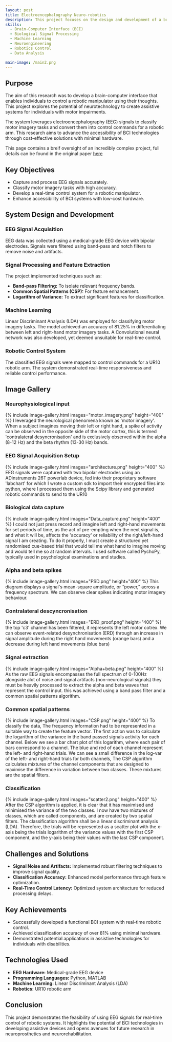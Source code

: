 ```yaml
---
layout: post
title: Electroencephalography Neuro-robotics
description: This project focuses on the design and development of a brain-computer interface (BCI) system that enables the control of a robotic arm through neural activity. The project required expertise in neuroengineering, signal processing, machine learning, and robotics to achieve accurate and reliable control.
skills:
  - Brain-Computer Interface (BCI)
  - Biological Signal Processing
  - Machine Learning
  - Neuroengineering
  - Robotics Control
  - Data Analysis

main-image: /main2.png
---
```


## Purpose
The aim of this research was to develop a brain-computer interface that enables individuals to control a robotic manipulator using their thoughts. This project explores the potential of neurotechnology to create assistive systems for individuals with motor impairments.

The system leverages electroencephalography (EEG) signals to classify motor imagery tasks and convert them into control commands for a robotic arm. This research aims to advance the accessibility of BCI technologies through cost-effective solutions with minimal hardware.

This page contains a breif oversight of an incredibly complex project, full details can be found in the original paper [here](https://drive.google.com/file/d/1VCVjxGq2CqPOhzUSwDlBgPKRQxJnPFXn/view?usp=drive_link)


## Key Objectives
- Capture and process EEG signals accurately.
- Classify motor imagery tasks with high accuracy.
- Develop a real-time control system for a robotic manipulator.
- Enhance accessibility of BCI systems with low-cost hardware.

## System Design and Development

### EEG Signal Acquisition
EEG data was collected using a medical-grade EEG device with bipolar electrodes. Signals were filtered using band-pass and notch filters to remove noise and artifacts.

### Signal Processing and Feature Extraction
The project implemented techniques such as:
- **Band-pass Filtering:** To isolate relevant frequency bands.
- **Common Spatial Patterns (CSP):** For feature enhancement.
- **Logarithm of Variance:** To extract significant features for classification.

### Machine Learning
Linear Discriminant Analysis (LDA) was employed for classifying motor imagery tasks. The model achieved an accuracy of 81.25% in differentiating between left and right-hand motor imagery tasks.
A Convolutional neural network was also developed, yet deemed unsuitable for real-time control.

### Robotic Control System
The classified EEG signals were mapped to control commands for a UR10 robotic arm. The system demonstrated real-time responsiveness and reliable control performance.

## Image Gallery

### Neurophysiological input
{% include image-gallery.html images="motor_imagery.png" height="400" %}
I leveraged the neurological phenomena known as 'motor imagery'. When a subject imagines moving their left or right hand, a spike of activity can be observed in the opposite side of the motor cortex, this is termed 'contralateral desyncronisation' and is exclusively observed within the 
alpha (8-12 Hz) and the beta rhythm (13-30 Hz) bands. 

### EEG Signal Acquisition Setup
{% include image-gallery.html images="architecture.png" height="400" %}
EEG signals were captured with two bipolar electrodes using an ADinstruments 26T powerlab device, fed into their proprietary software 'labchart' for which I wrote a custom sdk to import their encrypted files into python, where I processed them using the Scipy library and generated robotic commands to send to the UR10 

### Biological data capture
{% include image-gallery.html images="Data_capture.png" height="400" %}
I could not just press record and imagine left and right-hand movements for set periods of time, as the act of pre-empting when the next
signal is, and what it will be, affects the 'accuracy' or reliability of the right/left-hand signal I am creating.
To do it properly, I must create a structured yet randomised cue-based trial that would tell me what hand
to imagine moving and would tell me so at random intervals. I used software called PychoPy, typically
used in psychological examinations and studies.

### Alpha and beta spikes
{% include image-gallery.html images="PSD.png" height="400" %}
This diagram displays a signal's mean-square amplitude, or “power,” across a frequency spectrum. We can observe clear spikes indicating motor imagery behaviour.

### Contralateral descyncronisation
{% include image-gallery.html images="ERD_proof.png" height="400" %}
the top 'c3' channel has been filtered, it represents the left motor cotrex. We can observe event-related desynchronisation (ERD) through an increase in signal amplitude during the right hand movements (orange bars) and a decrease during left hand movements (blue bars)

### Signal extraction
{% include image-gallery.html images="Alpha+beta.png" height="400" %}
As the raw EEG signals encompasses the full spectrum of 0-100Hz alongside alot of noise and signal artifacts (non-neurological signals) they must be heavily processed to extract the alpha and beta waves that represent the control input. this was achieved using a band pass filter and a common spatial patterns algorithm.

### Common spatial patterns 
{% include image-gallery.html images="CSP.png" height="400" %}
To classify the data, The frequency information had to be represented in a suitable way to create the
feature vector. The first action was to calculate the logarithm of the variance in the band passed signals
activity for each channel. Below we see a bar chart plot of this logarithm, where each pair of bars
correspond to a channel. The blue and red of each channel represent the left- and right-hand trials.
We can see a small difference in the log-var of the left- and right-hand trials for both channels, The CSP
algorithm calculates mixtures of the channel components that are designed to maximise the difference in
variation between two classes. These mixtures are the spatial filters.

### Classification
{% include image-gallery.html images="scatter2.png" height="400" %}
After the CSP algorithm is applied, it is clear that it has maximised and minimised the variance of the two
classes. I now have two mixtures of classes, which are called components, and are created by two spatial
filters. The classification algorithm shall be a linear discriminant analysis (LDA). Therefore, the trials
will be represented as a scatter plot with the x-axis being the trials logarithm of the variance values with
the first CSP component, and the y-axis being their values with the last CSP component.

## Challenges and Solutions
- **Signal Noise and Artifacts:** Implemented robust filtering techniques to improve signal quality.
- **Classification Accuracy:** Enhanced model performance through feature optimization.
- **Real-Time Control Latency:** Optimized system architecture for reduced processing delays.

## Key Achievements
- Successfully developed a functional BCI system with real-time robotic control.
- Achieved classification accuracy of over 81% using minimal hardware.
- Demonstrated potential applications in assistive technologies for individuals with disabilities.

## Technologies Used
- **EEG Hardware:** Medical-grade EEG device
- **Programming Languages:** Python, MATLAB
- **Machine Learning:** Linear Discriminant Analysis (LDA)
- **Robotics:** UR10 robotic arm

## Conclusion
This project demonstrates the feasibility of using EEG signals for real-time control of robotic systems. It highlights the potential of BCI technologies in developing assistive devices and opens avenues for future research in neuroprosthetics and neurorehabilitation.
